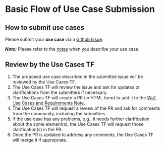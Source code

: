 # Basic Flow of Use Case Submission

## How to submit use cases

Please submit your **use case** via a [Github Issue](https://github.com/w3c/wot-usecases/issues/new/choose).

***Note:*** Please refer to the [notes](notes.md) when you describe your use case.

## Review by the Use Cases TF

1. The proposed use case described in the submitted issue will be reviewed by the Use Cases TF.
2. The Use Cases TF will review the issue and ask for updates or clarifications from the submitters if necessary.
3. The Use Cases TF will create a PR (in HTML form) to add it to the [WoT Use Cases and Requirements Note](https://w3c.github.io/wot-usecases/).
4. The Use Cases TF will request a review of the PR and ask for comments from the community, including the submitters.
5. If the use case has any problems, e.g., it needs further clarification about the some element(s), the Use Cases TF will request those clarification(s) in the PR.
6. Once the PR is updated to address any comments, the Use Cases TF will merge it if appropriate.

